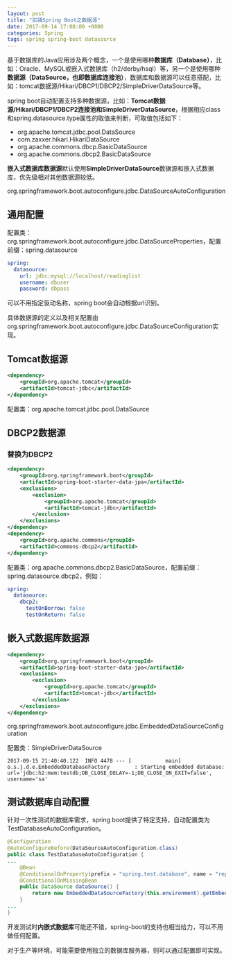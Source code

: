 ```yaml
---
layout: post
title: "实践Spring Boot之数据源"
date: 2017-09-14 17:08:00 +0800
categories: Spring
tags: spring spring-boot datasource
---
```


基于数据库的Java应用涉及两个概念，一个是使用哪种**数据库（Database）**，比如：Oracle、MySQL或嵌入式数据库（h2/derby/hsql）等，另一个是使用哪种**数据源（DataSource，也即数据库连接池）**，数据库和数据源可以任意搭配，比如：tomcat数据源/Hikari/DBCP1/DBCP2/SimpleDriverDataSource等。

spring boot自动配置支持多种数据源，比如：**Tomcat数据源/Hikari/DBCP1/DBCP2连接池和SimpleDriverDataSource**，根据相应class和spring.datasource.type属性的取值来判断，可取值包括如下：

* org.apache.tomcat.jdbc.pool.DataSource
* com.zaxxer.hikari.HikariDataSource
* org.apache.commons.dbcp.BasicDataSource
* org.apache.commons.dbcp2.BasicDataSource

**嵌入式数据库数据源**默认使用**SimpleDriverDataSource**数据源和嵌入式数据库，优先级相对其他数据源较低。

org.springframework.boot.autoconfigure.jdbc.DataSourceAutoConfiguration

## 通用配置

配置类：org.springframework.boot.autoconfigure.jdbc.DataSourceProperties，配置前缀：spring.datasource

```yaml
spring:
  datasource:
    url: jdbc:mysql://localhost/readinglist
    username: dbuser
    password: dbpass
```

可以不用指定驱动名称，spring boot会自动根据url识别。

具体数据源的定义以及相关配置由org.springframework.boot.autoconfigure.jdbc.DataSourceConfiguration实现。

## Tomcat数据源

```xml
<dependency>
	<groupId>org.apache.tomcat</groupId>
	<artifactId>tomcat-jdbc</artifactId>
</dependency>
```

配置类：org.apache.tomcat.jdbc.pool.DataSource

## DBCP2数据源

### 替换为DBCP2

```xml
<dependency>
	<groupId>org.springframework.boot</groupId>
	<artifactId>spring-boot-starter-data-jpa</artifactId>
    <exclusions>
		<exclusion>
			<groupId>org.apache.tomcat</groupId>
			<artifactId>tomcat-jdbc</artifactId>
		</exclusion>
	</exclusions>
</dependency>
<dependency>
	<groupId>org.apache.commons</groupId>
	<artifactId>commons-dbcp2</artifactId>
</dependency>
```

配置类：org.apache.commons.dbcp2.BasicDataSource，配置前缀：spring.datasource.dbcp2，例如：

```yaml
spring:
  datasource:
    dbcp2:
      testOnBorrow: false
      testOnReturn: false
```

## 嵌入式数据库数据源

```xml
<dependency>
	<groupId>org.springframework.boot</groupId>
	<artifactId>spring-boot-starter-data-jpa</artifactId>
    <exclusions>
		<exclusion>
			<groupId>org.apache.tomcat</groupId>
			<artifactId>tomcat-jdbc</artifactId>
		</exclusion>
	</exclusions>
</dependency>
```

org.springframework.boot.autoconfigure.jdbc.EmbeddedDataSourceConfiguration

配置类：SimpleDriverDataSource

```
2017-09-15 21:40:40.122  INFO 4478 --- [           main] o.s.j.d.e.EmbeddedDatabaseFactory        : Starting embedded database: url='jdbc:h2:mem:testdb;DB_CLOSE_DELAY=-1;DB_CLOSE_ON_EXIT=false', username='sa'

```



## 测试数据库自动配置

针对一次性测试的数据库需求，spring boot提供了特定支持，自动配置类为TestDatabaseAutoConfiguration。

```java
@Configuration
@AutoConfigureBefore(DataSourceAutoConfiguration.class)
public class TestDatabaseAutoConfiguration {
...
	@Bean
	@ConditionalOnProperty(prefix = "spring.test.database", name = "replace", havingValue = "AUTO_CONFIGURED")
	@ConditionalOnMissingBean
	public DataSource dataSource() {
		return new EmbeddedDataSourceFactory(this.environment).getEmbeddedDatabase();
	}
...
}
```



开发测试时**内嵌式数据库**可能还不错，spring-boot的支持也相当给力，可以不用做任何配置。

对于生产等环境，可能需要使用独立的数据库服务器，则可以通过配置即可实现。